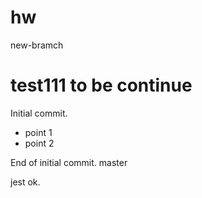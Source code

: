 # hw
new-bramch

# test111 to be continue

Initial commit.
* point 1
* point 2

End of initial commit.
master

jest ok.
